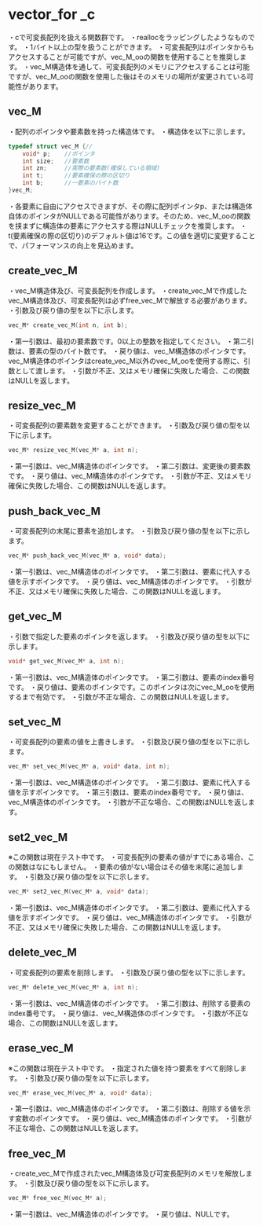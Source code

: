 # vector_for _c
・cで可変長配列を扱える関数群です。 
・reallocをラッピングしたようなものです。 
・1バイト以上の型を扱うことができます。 
・可変長配列はポインタからもアクセスすることが可能ですが、vec_M_ooの関数を使用することを推奨します。 
・vec_M構造体を通して、可変長配列のメモリにアクセスすることは可能ですが、vec_M_ooの関数を使用した後はそのメモリの場所が変更されている可能性があります。 

## vec_M
・配列のポインタや要素数を持った構造体です。 
・構造体を以下に示します。 
```c
typedef struct vec_M {//
	void* p;	//ポインタ
	int size;	//要素数
	int zn;		//実際の要素数(確保している領域)
	int t;		//要素確保の際の区切り
	int b;		//一要素のバイト数
}vec_M;
```
・各要素に自由にアクセスできますが、その際に配列ポインタp、または構造体自体のポインタがNULLである可能性があります。そのため、vec_M_ooの関数を挟まずに構造体の要素にアクセスする際はNULLチェックを推奨します。 
・t(要素確保の際の区切り)のデフォルト値は16です。この値を適切に変更することで、パフォーマンスの向上を見込めます。 

## create_vec_M
・vec_M構造体及び、可変長配列を作成します。 
・create_vec_Mで作成したvec_M構造体及び、可変長配列は必ずfree_vec_Mで解放する必要があります。 
・引数及び戻り値の型を以下に示します。 
```c
vec_M* create_vec_M(int n, int b);
```
・第一引数は、最初の要素数です。0以上の整数を指定してください。 
・第二引数は、要素の型のバイト数です。 
・戻り値は、vec_M構造体のポインタです。vec_M構造体のポインタはcreate_vec_M以外のvec_M_ooを使用する際に、引数として渡します。 
・引数が不正、又はメモリ確保に失敗した場合、この関数はNULLを返します。 

## resize_vec_M
・可変長配列の要素数を変更することができます。 
・引数及び戻り値の型を以下に示します。 
```c
vec_M* resize_vec_M(vec_M* a, int n);
```
・第一引数は、vec_M構造体のポインタです。 
・第二引数は、変更後の要素数です。 
・戻り値は、vec_M構造体のポインタです。 
・引数が不正、又はメモリ確保に失敗した場合、この関数はNULLを返します。 

## push_back_vec_M
・可変長配列の末尾に要素を追加します。 
・引数及び戻り値の型を以下に示します。 
```c
vec_M* push_back_vec_M(vec_M* a, void* data);
```
・第一引数は、vec_M構造体のポインタです。 
・第二引数は、要素に代入する値を示すポインタです。 
・戻り値は、vec_M構造体のポインタです。 
・引数が不正、又はメモリ確保に失敗した場合、この関数はNULLを返します。 

## get_vec_M
・引数で指定した要素のポインタを返します。 
・引数及び戻り値の型を以下に示します。 
```c
void* get_vec_M(vec_M* a, int n);
```
・第一引数は、vec_M構造体のポインタです。 
・第二引数は、要素のindex番号です。 
・戻り値は、要素のポインタです。このポインタは次にvec_M_ooを使用するまで有効です。 
・引数が不正な場合、この関数はNULLを返します。 

## set_vec_M
・可変長配列の要素の値を上書きします。 
・引数及び戻り値の型を以下に示します。 
```c
vec_M* set_vec_M(vec_M* a, void* data, int n);
```
・第一引数は、vec_M構造体のポインタです。 
・第二引数は、要素に代入する値を示すポインタです。 
・第三引数は、要素のindex番号です。 
・戻り値は、vec_M構造体のポインタです。 
・引数が不正な場合、この関数はNULLを返します。 

## set2_vec_M
※この関数は現在テスト中です。 
・可変長配列の要素の値がすでにある場合、この関数はなにもしません。 
・要素の値がない場合はその値を末尾に追加します。 
・引数及び戻り値の型を以下に示します。 
```c
vec_M* set2_vec_M(vec_M* a, void* data);
```
・第一引数は、vec_M構造体のポインタです。 
・第二引数は、要素に代入する値を示すポインタです。 
・戻り値は、vec_M構造体のポインタです。 
・引数が不正、又はメモリ確保に失敗した場合、この関数はNULLを返します。 

## delete_vec_M
・可変長配列の要素を削除します。 
・引数及び戻り値の型を以下に示します。 
```c
vec_M* delete_vec_M(vec_M* a, int n);
```
・第一引数は、vec_M構造体のポインタです。 
・第二引数は、削除する要素のindex番号です。 
・戻り値は、vec_M構造体のポインタです。 
・引数が不正な場合、この関数はNULLを返します。 

## erase_vec_M
※この関数は現在テスト中です。 
・指定された値を持つ要素をすべて削除します。 
・引数及び戻り値の型を以下に示します。 
```c
vec_M* erase_vec_M(vec_M* a, void* data);
```
・第一引数は、vec_M構造体のポインタです。 
・第二引数は、削除する値を示す変数のポインタです。 
・戻り値は、vec_M構造体のポインタです。 
・引数が不正な場合、この関数はNULLを返します。 

## free_vec_M
・create_vec_Mで作成されたvec_M構造体及び可変長配列のメモリを解放します。 
・引数及び戻り値の型を以下に示します。 
```c
vec_M* free_vec_M(vec_M* a);
```
・第一引数は、vec_M構造体のポインタです。 
・戻り値は、NULLです。 
